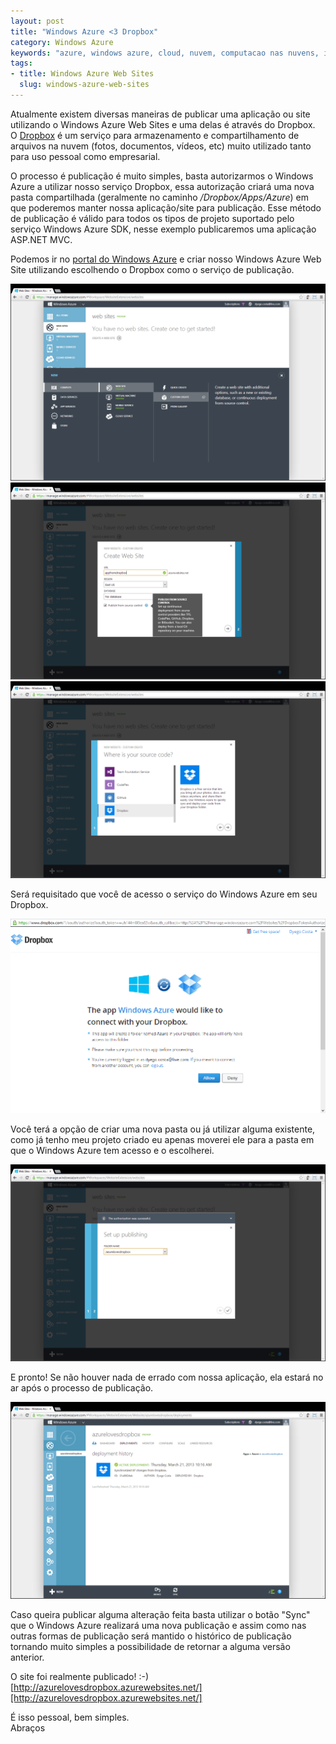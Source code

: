 ```yaml
--- 
layout: post
title: "Windows Azure <3 Dropbox"
category: Windows Azure
keywords: "azure, windows azure, cloud, nuvem, computacao nas nuvens, internet, cloud computing, windows, microsoft,dropbox,deploy,deploy automatizado,windows azure web sites,web sites,skydrive,Windows Azure SDK,sdk"
tags: 
- title: Windows Azure Web Sites
  slug: windows-azure-web-sites
---
```

Atualmente existem diversas maneiras de publicar uma aplicação ou site utilizando o Windows Azure Web Sites e uma delas é através do Dropbox.  
O [Dropbox][dropbox] é um serviço para armazenamento e compartilhamento de arquivos na nuvem (fotos, documentos, vídeos, etc) muito utilizado tanto para uso pessoal como empresarial.  

O processo é publicação é muito simples, basta autorizarmos o Windows Azure a utilizar nosso serviço Dropbox, essa autorização criará uma nova pasta compartilhada (geralmente no caminho */Dropbox/Apps/Azure*) em que poderemos manter nossa aplicação/site para publicação.
Esse método de publicação é válido para todos os tipos de projeto suportado pelo serviço Windows Azure SDK, nesse exemplo publicaremos uma aplicação ASP.NET MVC.  

Podemos ir no [portal do Windows Azure][portal] e criar nosso Windows Azure Web Site utilizando escolhendo o Dropbox como o serviço de publicação.

<img src="/posts_images/Parte1_criando site.png" class="post_img" />
<img src="/posts_images/Parte2_criando site.png" class="post_img" />
<img src="/posts_images/Parte3_criando site.png" class="post_img" />

Será requisitado que você de acesso o serviço do Windows Azure em seu Dropbox.

<img src="/posts_images/Autorizando dropbox.png" class="post_img" />   

Você terá a opção de criar uma nova pasta ou já utilizar alguma existente, como já tenho meu projeto criado eu apenas moverei ele para a pasta em que o Windows Azure tem acesso e o escolherei.

<img src="/posts_images/escolhendo pasta.png" class="post_img" />   

E pronto! Se não houver nada de errado com nossa aplicação, ela estará no ar após o processo de publicação.

<img src="/posts_images/publicado.png" class="post_img" />   

Caso queira publicar alguma alteração feita basta utilizar o botão "Sync" que o Windows Azure realizará uma nova publicação e assim como nas outras formas de publicação será mantido o histórico de publicação tornando muito simples a possibilidade de retornar a alguma versão anterior.  

O site foi realmente publicado! :-)  
[http://azurelovesdropbox.azurewebsites.net/][http://azurelovesdropbox.azurewebsites.net/]

É isso pessoal, bem simples.  
Abraços

[dropbox]: http://www.dropbox.com
[portal]: http://manage.windowsazure.com
[http://azurelovesdropbox.azurewebsites.net/]:http://azurelovesdropbox.azurewebsites.net/